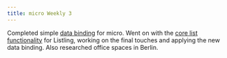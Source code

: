 ```yaml
---
title: micro Weekly 3
---
```


Completed simple [data binding](https://github.com/noyainrain/micro/issues/11) for micro. Went on
with the [core list functionality](https://github.com/noyainrain/listling/issues/1) for Listling,
working on the final touches and applying the new data binding. Also researched office spaces in
Berlin.
